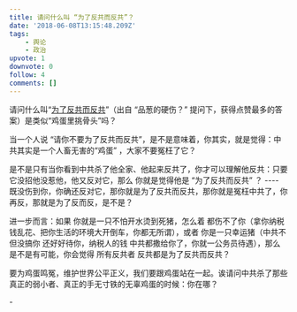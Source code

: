 ```yaml
---
title: 请问什么叫 “为了反共而反共”？
date: '2018-06-08T13:15:48.209Z'
tags:
    - 舆论
    - 政治
upvote: 1
downvote: 0
follow: 4
comments: []
---
```


请问什么叫“[为了反共而反共](https://pincongbackup.github.io/p/91704/?s=91713)”（出自 “品葱的硬伤？” 提问下，获得点赞最多的答案）是类似“鸡蛋里挑骨头”吗？

当一个人说 “请你不要为了反共而反共”，是不是意味着，你其实，就是觉得：中共其实是一个人畜无害的“鸡蛋” ，大家不要冤枉了它？

是不是只有当你看到中共杀了他全家、他起来反共了，你才可以理解他反共：只要它没招他没惹他，他又反对它，那么 你就是觉得他是 “为了反共而反共” ？ ---- 既没伤到你，你确还反对它，那你就是为了反共而反共，那你就是冤枉中共了，你再反，那就是为了反而反，是不是？

进一步而言：如果 你就是一只不怕开水烫到死猪，怎么着 都伤不了你（拿你纳税钱乱花、把你生活的环境大开倒车，你都无所谓），或者 你是一只幸运猪（中共不但没搞你 还好好待你，纳税人的钱 中共都撒给你了，你就一公务员待遇），那么 是不是有可能，你会觉得 所有反共者 反共都是为了反共而反共？

要为鸡蛋鸣冤，维护世界公平正义，我们要跟鸡蛋站在一起。诶请问中共杀了那些真正的弱小者、真正的手无寸铁的无辜鸡蛋的时候：你在哪？

\-
